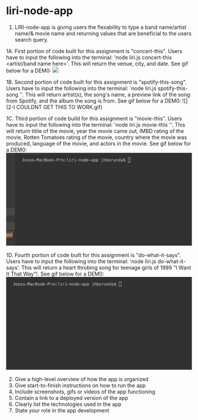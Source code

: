 # liri-node-app

1. LIRI-node-app is giving users the flexability to type a band name/artist name/& movie name and returning values that are beneficial to the users search query.

1A. First portion of code built for this assignment is "concert-this". Users have to input the following into the terminal: 'node liri.js concert-this <artist/band name here>'. This will return the venue, city, and date. See gif below for a DEM0:
![](1-concert-this.gif)

1B. Second portion of code built for this assignment is "spotify-this-song". Users have to input the following into the terminal: `node liri.js spotify-this-song '<song name here>'. This will return artist(s), the song's name, a preview link of the song from Spotify, and the album the song is from. See gif below for a DEM0:
![](2-I COULDNT GET THIS TO WORK.gif)

1C. Third portion of code build for this assignment is "movie-this". Users have to input the following into the terminal: 'node liri.js movie-this '<movie name here>'. This will return titile of the movie, year the movie came out, IMBD rating of the movie, Rotten Tomatoes rating of the movie, country where the movie was produced, language of the movie, and actors in the movie. See gif below for a DEM0:
![](3-movie-this.gif)

1D. Fourth portion of code built for this assignment is "do-what-it-says". Users have to input the following into the terminal: 'node liri.js do-what-it-says'. This will return a heart throbing song for teenage girls of 1999 "I Want It That Way"!. See gif below for a DEM0:
![](4-do-what-it-says.gif)

2. Give a high-level overview of how the app is organized
3. Give start-to-finish instructions on how to run the app
4. Include screenshots, gifs or videos of the app functioning
5. Contain a link to a deployed version of the app
6. Clearly list the technologies used in the app
7. State your role in the app development
